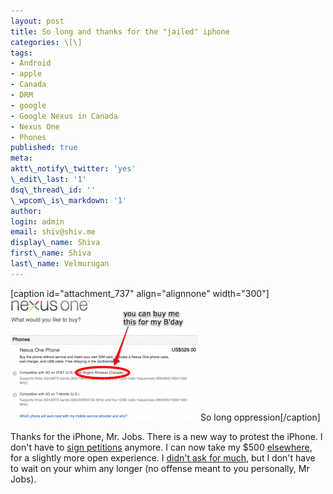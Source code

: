 ```yaml
---
layout: post
title: So long and thanks for the "jailed" iphone
categories: \[\]
tags:
- Android
- apple
- Canada
- DRM
- google
- Google Nexus in Canada
- Nexus One
- Phones
published: true
meta:
aktt\_notify\_twitter: 'yes'
\_edit\_last: '1'
dsq\_thread\_id: ''
\_wpcom\_is\_markdown: '1'
author:
login: admin
email: shiv@shiv.me
display\_name: Shiva
first\_name: Shiva
last\_name: Velmurugan
---
```


\[caption id="attachment\_737" align="alignnone" width="300"\][![Google Nexus is available in Canada](/images/Nexus-One-Phone-Choose-a-phone-300x195.png)][0] So long oppression\[/caption\]

Thanks for the iPhone, Mr. Jobs. There is a new way to protest the iPhone. I don't have to [sign petitions][1] anymore. I can now take my $500 [elsewhere][2], for a slightly more open experience. I [didn't ask for much][3], but I don't have to wait on your whim any longer (no offense meant to you personally, Mr Jobs).


[0]: http://blog.shiv.me/wp-content/uploads/2010/03/Nexus-One-Phone-Choose-a-phone.png
[1]: http://blog.shiv.me/2010/02/04/ipad-is-ibad-petition/
[2]: http://bit.ly/cXseFC
[3]: http://blog.shiv.me/2010/02/03/i-too-have-something-to-say-about-the-ipad/